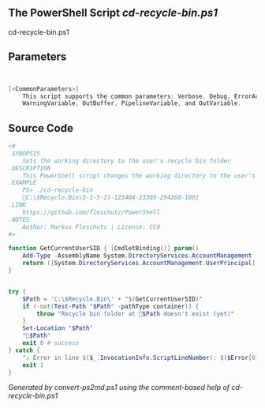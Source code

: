 ## The PowerShell Script *cd-recycle-bin.ps1*

cd-recycle-bin.ps1 


## Parameters
```powershell


[<CommonParameters>]
    This script supports the common parameters: Verbose, Debug, ErrorAction, ErrorVariable, WarningAction, 
    WarningVariable, OutBuffer, PipelineVariable, and OutVariable.
```

## Source Code
```powershell
<#
.SYNOPSIS
	Sets the working directory to the user's recycle bin folder
.DESCRIPTION
	This PowerShell script changes the working directory to the user's recycle bin folder.
.EXAMPLE
	PS> ./cd-recycle-bin
	📂C:\$Recycle.Bin\S-1-5-21-123404-23309-294260-1001
.LINK
	https://github.com/fleschutz/PowerShell
.NOTES
	Author: Markus Fleschutz | License: CC0
#>

function GetCurrentUserSID { [CmdletBinding()] param()
	Add-Type -AssemblyName System.DirectoryServices.AccountManagement
	return ([System.DirectoryServices.AccountManagement.UserPrincipal]::Current).SID.Value
}


try {
	$Path = 'C:\$Recycle.Bin\' + "$(GetCurrentUserSID)"
	if (-not(Test-Path "$Path" -pathType container)) {
		throw "Recycle bin folder at 📂$Path doesn't exist (yet)"
	}
	Set-Location "$Path"
	"📂$Path"
	exit 0 # success
} catch {
	"⚠️ Error in line $($_.InvocationInfo.ScriptLineNumber): $($Error[0])"
	exit 1
}
```

*Generated by convert-ps2md.ps1 using the comment-based help of cd-recycle-bin.ps1*
